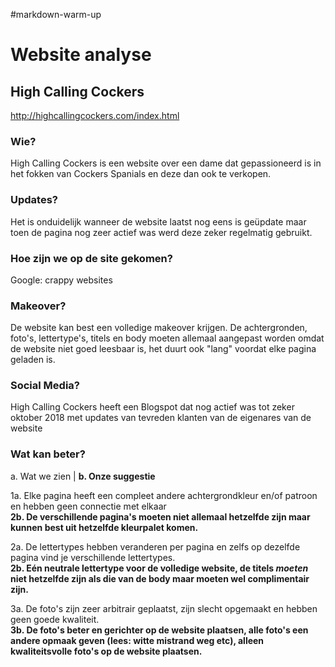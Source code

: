 #markdown-warm-up


# Website analyse


## High Calling Cockers
http://highcallingcockers.com/index.html



### Wie?
High Calling Cockers is een website over een dame dat gepassioneerd is in het fokken van Cockers Spanials en deze dan ook te verkopen.



### Updates?
Het is onduidelijk wanneer de website laatst nog eens is geüpdate maar toen de pagina nog zeer actief was werd deze zeker regelmatig gebruikt.



### Hoe zijn we op de site gekomen?
Google: crappy websites



### Makeover?
De website kan best een volledige makeover krijgen. De achtergronden, foto's, lettertype's, titels en body moeten allemaal aangepast worden omdat de website niet goed leesbaar is, het duurt ook "lang" voordat elke pagina geladen is.



### Social Media?
High Calling Cockers heeft een Blogspot dat nog actief was tot zeker oktober 2018 met updates van tevreden klanten van de eigenares van de website



### Wat kan beter?

a. Wat we zien | **b. Onze suggestie**

1a. Elke pagina heeft een compleet andere achtergrondkleur en/of patroon en hebben geen connectie met elkaar\
**2b. De verschillende pagina's moeten niet allemaal hetzelfde zijn maar kunnen best uit hetzelfde kleurpalet komen.**

2a. De lettertypes hebben veranderen per pagina en zelfs op dezelfde pagina vind je verschillende lettertypes.\
**2b. Eén neutrale lettertype voor de volledige website, de titels *moeten* niet hetzelfde zijn als die van de body maar moeten wel complimentair zijn.**

3a. De foto's zijn zeer arbitrair geplaatst, zijn slecht opgemaakt en hebben geen goede kwaliteit.\
**3b. De foto's beter en gerichter op de website plaatsen, alle foto's een andere opmaak geven (lees: witte mistrand weg etc), alleen kwaliteitsvolle foto's op de website plaatsen.**



